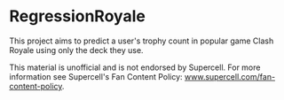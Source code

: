 # RegressionRoyale
This project aims to predict a user's trophy count in popular game Clash Royale using only the deck they use.

This material is unofficial and is not endorsed by Supercell. For more information see Supercell's Fan Content Policy: www.supercell.com/fan-content-policy.
